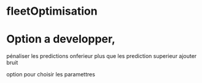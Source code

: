 # fleetOptimisation


# Option a developper,

pénaliser les predictions onferieur plus que les prediction superieur
ajouter bruit

option pour choisir les paramettres